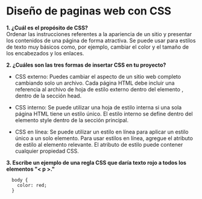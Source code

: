 # Diseño de paginas web con CSS
**1. ¿Cuál es el propósito de CSS?**  
      Ordenar las instrucciones referentes a la apariencia de un sitio y presentar los contenidos de una página de forma                  atractiva. 
      Se puede usar para estilos de texto muy básicos como, por ejemplo, cambiar el color y el tamaño de los                             encabezados y los enlaces.  
      
**2. ¿Cuáles son las tres formas de insertar CSS en tu proyecto?**  

* CSS externo:
                  Puedes cambiar el aspecto de un sitio web completo cambiando solo un archivo. Cada página HTML debe incluir una                       referencia al archivo de hoja de estilo externo dentro del elemento <link>, dentro de la sección head.  
                  
* CSS interno:
                  Se puede utilizar una hoja de estilo interna si una sola página HTML tiene un estilo único. El estilo interno se                      define dentro del elemento style  dentro de la sección principal.  
                  
* CSS en línea:
                  Se puede utilizar un estilo en línea para aplicar un estilo único a un solo elemento. Para usar estilos en línea,                     agregue el atributo de estilo al elemento relevante. El atributo de estilo puede contener cualquier propiedad CSS.    
                  
**3. Escribe un ejemplo de una regla CSS que daría texto rojo a todos los elementos "< p >."**    

      body {
        color: red;
      }
